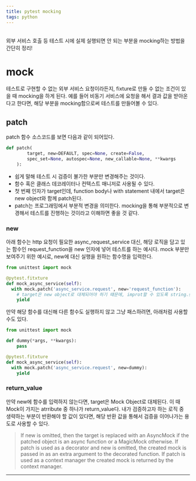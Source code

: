 ```yaml
---
title: pytest mocking
tags: python
---
```


<br/>
외부 서비스 호출 등 테스트 시에 실제 실행되면 안 되는 부분을 mocking하는 방법을 간단히 정리!

<!--more-->

# mock

테스트로 구현할 수 없는 외부 서비스 요청이라든지, fixture로 만들 수 없는 조건이 있을 때 mocking을 하게 된다.
예를 들어 비동기 서비스에 요청을 해서 결과 값을 받아온다고 한다면, 해당 부분을 mocking함으로써 테스트를 만들어볼 수 있다.

## patch

patch 함수 소스코드를 보면 다음과 같이 되어있다.

```python
def patch(
        target, new=DEFAULT, spec=None, create=False,
        spec_set=None, autospec=None, new_callable=None, **kwargs
    ):
```

- 쉽게 말해 테스트 시 검증이 불가한 부분만 변경해주는 것이다.
- 함수 혹은 클래스 데코레이터나 컨텍스트 매니저로 사용될 수 있다.
- 첫 번째 인자가 target인데, function body나 with statement 내에서 target은 new object와 함께 patch된다.
- patch는 프로그래밍에서 부분적 변경을 의미한다. mocking을 통해 부분적으로 변경해서 테스트를 진행하는 것이라고 이해하면 좋을 것 같다.

### new
아래 함수는 http 요청이 필요한 async_request_service 대신, 해당 로직을 담고 있는 함수인 request_function을 new 인자에 넣어 테스트를 하는 예시다.
mock 부분만 보여주기 위한 예시로, new에 대신 실행을 원하는 함수명을 입력한다.

```python
from unittest import mock

@pytest.fitxture
def mock_async_service(self):
  with mock.patch('async_service.request', new='request_function'):
    # target은 new object로 대체되어야 하기 떄문에, improt할 수 있도록 string.string.string 형식으로 입력해야 한다.
    yield
```

만약 해당 함수를 대신해 다른 함수도 실행하지 않고 그냥 패스하려면, 아래처럼 사용할 수도 있다.

```python
from unittest import mock

def dummy(*args, **kwargs):
    pass

@pytest.fitxture
def mock_async_service(self):
  with mock.patch('async_service.request', new=dummy):
    yield
```

### return_value
만약 new에 함수를 입력하지 않는다면, target은 Mock Object로 대체된다. 이 때 Mock이 가지는 atrribute 중 하나가 return_value다.
내가 검증하고자 하는 로직 중 생략하는 부분이 반환해야 할 값이 있다면, 해당 반환 값을 통해서 검증을 이어나가는 용도로 사용할 수 있다.

>If new is omitted, then the target is replaced with an
    AsyncMock if the patched object is an async function or a
    MagicMock otherwise. If patch is used as a decorator and new is
    omitted, the created mock is passed in as an extra argument to the
    decorated function. If patch is used as a context manager the created
    mock is returned by the context manager.

---
